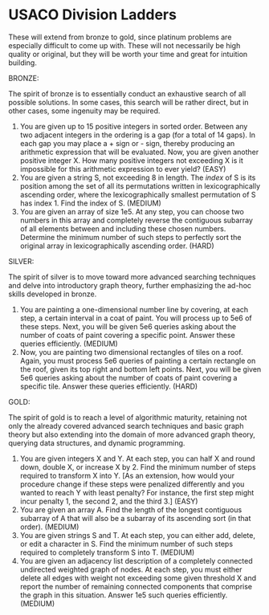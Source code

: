 # USACO Division Ladders



These will extend from bronze to gold, since platinum problems are especially difficult to come up with. These will not necessarily be high quality or original, but they will be worth your time and great for intuition building. 

BRONZE: 

The spirit of bronze is to essentially conduct an exhaustive search of all possible solutions. In some cases, this search will be rather direct, but in other cases, some ingenuity may be required. 

1. You are given up to 15 positive integers in sorted order. Between any two adjacent integers in the ordering is a gap \(for a total of 14 gaps\). In each gap you may place a + sign or - sign, thereby producing an arithmetic expression that will be evaluated. Now, you are given another positive integer X. How many positive integers not exceeding X is it impossible for this arithmetic expression to ever yield? \(EASY\)
2. You are given a string S, not exceeding 8 in length. The _index_ of S is its position among the set of all its permutations written in lexicographically ascending order, where the lexicographically smallest permutation of S has index 1. Find the index of S. \(MEDIUM\) 
3. You are given an array of size 1e5. At any step, you can choose two numbers in this array and completely reverse the contiguous subarray of all elements between and including these chosen numbers. Determine the minimum number of such steps to perfectly sort the original array in lexicographically ascending order. \(HARD\)

SILVER:

The spirit of silver is to move toward more advanced searching techniques and delve into introductory graph theory, further emphasizing the ad-hoc skills developed in bronze. 

1. You are painting a one-dimensional number line by covering, at each step, a certain interval in a coat of paint. You will process up to 5e6 of these steps. Next, you will be given 5e6 queries asking about the number of coats of paint covering a specific point. Answer these queries efficiently. \(MEDIUM\)
2. Now, you are painting two dimensional rectangles of tiles on a roof. Again, you must process 5e6 queries of painting a certain rectangle on the roof, given its top right and bottom left points. Next, you will be given 5e6 queries asking about the number of coats of paint covering a specific tile. Answer these queries efficiently. \(HARD\)

GOLD:

The spirit of gold is to reach a level of algorithmic maturity, retaining not only the already covered advanced search techniques and basic graph theory but also extending into the domain of more advanced graph theory, querying data structures, and dynamic programming. 

1. You are given integers X and Y. At each step, you can half X and round down, double X, or increase X by 2. Find the minimum number of steps required to transform X into Y. \[As an extension, how would your procedure change if these steps were penalized differently and you wanted to reach Y with least penalty? For instance, the first step might incur penalty 1, the second 2, and the third 3.\] \(EASY\)
2. You are given an array A. Find the length of the longest contiguous subarray of A that will also be a subarray of its ascending sort \(in that order\). \(MEDIUM\) 
3. You are given strings S and T. At each step, you can either add, delete, or edit a character in S. Find the minimum number of such steps required to completely transform S into T. \(MEDIUM\) 
4. You are given an adjacency list description of a completely connected undirected weighted graph of nodes. At each step, you must either delete all edges with weight not exceeding some given threshold X and report the number of remaining connected components that comprise the graph in this situation. Answer 1e5 such queries efficiently. \(MEDIUM\) 

